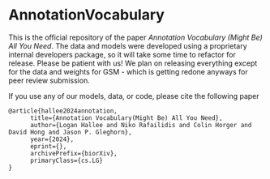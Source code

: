 # AnnotationVocabulary

This is the official repository of the paper _Annotation Vocabulary (Might Be) All You Need_. The data and models were developed using a proprietary internal developers package, so it will take some time to refactor for release. Please be patient with us! We plan on releasing everything except for the data and weights for GSM - which is getting redone anyways for peer review submission. 


If you use any of our models, data, or code, please cite the following paper
```
@article{hallee2024annotation,
      title={Annotation Vocabulary(Might Be) All You Need}, 
      author={Logan Hallee and Niko Rafailidis and Colin Horger and David Hong and Jason P. Gleghorn},
      year={2024},
      eprint={},
      archivePrefix={biorXiv},
      primaryClass={cs.LG}
}
```
